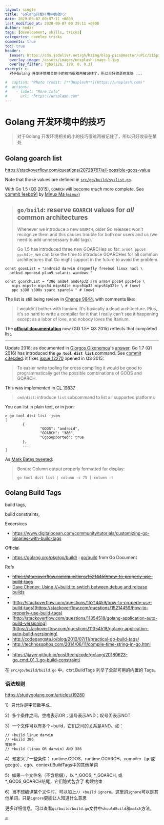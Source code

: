 ```yaml
---
layout: single
title: 'Golang开发环境中的技巧'
date: 2020-09-07 00:07:11 +0800
last_modified_at: 2020-09-07 00:29:11 +0800
Author: hedzr
tags: [development, skills, tricks]
categories: develop tricks
comments: true
toc: true
header:
  teaser: https://cdn.jsdelivr.net/gh/hzimg/blog-pics@master/uPic/215px-Go_Logo_Blue.svg.png
  overlay_image: /assets/images/unsplash-image-1.jpg
  overlay_filter: rgba(128, 128, 0, 0.3)
excerpt: >-
  对于Golang 开发环境相关的小的技巧很难再被记住了，所以只好收录在某处 ...

#  caption: "Photo credit: [**Unsplash**](https://unsplash.com)"
#  actions:
#    - label: "More Info"
#      url: "https://unsplash.com"
---
```




# Golang 开发环境中的技巧

> 对于Golang 开发环境相关的小的技巧很难再被记住了，所以只好收录在某处



## Golang goarch list

https://stackoverflow.com/questions/20728767/all-possible-goos-value

Note that those values are defined in [`src/go/build/syslist.go`](https://github.com/golang/go/blob/master/src/go/build/syslist.go).

With Go 1.5 (Q3 2015), `GOARCH` will become *much* more complete.
See [commit 1eebb91](https://github.com/golang/go/commit/1eebb91a5828c26532125b9464c92f721cd79d0f) by [Minux Ma (`minux`)](https://github.com/minux)

> ## `go/build`: reserve `GOARCH` values for *all* common architectures
>
> Whenever we introduce a new `GOARCH`, older Go releases won't recognize them and this causes trouble for both our users and us (we need to add unnecessary build tags).
>
> Go 1.5 has introduced three new GOARCHes so far: `arm64 ppc64 ppc64le`, we can take the time to introduce GOARCHes for all common architectures that Go might support in the future to avoid the problem.

```golang
const goosList = "android darwin dragonfly freebsd linux nacl \ 
  netbsd openbsd plan9 solaris windows "

const goarchList = "386 amd64 amd64p32 arm arm64 ppc64 ppc64le \
   mips mipsle mips64 mips64le mips64p32 mips64p32le \ # (new)
   ppc s390 s390x sparc sparc64 " # (new)
```

The list is still being review in [Change 9644](https://go-review.googlesource.com/#/c/9644/), with comments like:

> I wouldn't bother with Itanium. It's basically a dead architecture.
> Plus, it's so hard to write a compiler for it that I really can't see it happening except as a labor of love, and nobody loves the Itanium.

The [**official documentation**](https://golang.org/doc/install/source#environment) now (GO 1.5+ Q3 2015) reflects that completed list.

------

Update 2018: as documented in [Giorgos Oikonomou](https://stackoverflow.com/users/1199408/giorgos-oikonomou)'s [answer](https://stackoverflow.com/a/50117892/6309), Go 1.7 (Q1 2016) has introduced the
**`go tool dist list`** command.
See [commit c3ecded](https://github.com/golang/go/commit/c3ecded729214abf8a146902741cd6f9d257f68c): it fixes [issue 12270](https://github.com/golang/go/issues/12270) opened in Q3 2015:

> To easier write tooling for cross compiling it would be good to programmatically get the possible combinations of GOOS and GOARCH.

This was implemented in [CL 19837](https://go-review.googlesource.com/c/go/+/19837)

> `cmd/dist`: introduce `list` subcommand to list all supported platforms

You can list in plain text, or in json:

```golang
> go tool dist list -json
[
        {
                "GOOS": "android",
                "GOARCH": "386",
                "CgoSupported": true
        },
        ...
]
```

As [Mark Bates tweeted](https://twitter.com/markbates/status/1177326527287107585):

> Bonus: Column output properly formatted for display:
>
> ```golang
> go tool dist list | column -c 75 | column -t
> ```





## Golang Build Tags

build tags,

build constraints,



Excersices

- https://www.digitalocean.com/community/tutorials/customizing-go-binaries-with-build-tags

Official

- https://golang.org/pkg/go/build/ : [go/build](http://golang.org/pkg/go/build/#pkg-overview) from Go Document

Refs

- ~~https://stackoverflow.com/questions/15214459/how-to-properly-use-build-tags~~
- [Dave Cheney: Using //+build to swtich between debug and release builds](http://dave.cheney.net/2014/09/28/using-build-to-switch-between-debug-and-release)
- 
- [http://stackoverflow.com/questions/15214459/how-to-properly-use-build-tags](https://stackoverflow.com/questions/15214459/how-to-properly-use-build-tags)
- [http://stackoverflow.com/questions/11354518/golang-application-auto-build-versioning](https://stackoverflow.com/questions/11354518/golang-application-auto-build-versioning)
- http://codegangsta.io/blog/2013/07/11/practical-go-build-tags/
- http://technosophos.com/2014/06/11/compile-time-string-in-go.html
- 
- https://ijayer.github.io/post/tech/code/golang/20180623-go_cmd_01_1_go-build-constraint/



在 `src/go/build/build.go` 中，ctxt.BuildTags 列举了全部可用的内置的 Tags。



### 语法规则

https://studygolang.com/articles/19280

1）只允许是字母数字或_

2）多个条件之间，空格表示OR；逗号表示AND；叹号(!)表示NOT

3）一个文件可以有多个+build，它们之间的关系是AND。如：

```
// +build linux darwin
// +build 386
等价于
// +build (linux OR darwin) AND 386
```

4）预定义了一些条件：
runtime.GOOS、runtime.GOARCH、compiler（gc或gccgo）、cgo、context.BuildTags中的其他单词

5）如果一个文件名（不含后缀），以 *_GOOS, *_GOARCH, 或 *_GOOS_GOARCH结尾，它们隐式包含了 构建约束

6）当不想编译某个文件时，可以加上`// +build ignore`。这里的`ignore`可以是其他单词，只是`ignore`更能让人知道什么意思

更多详细信息，可以查看`go/build/build.go`文件中`shouldBuild`和`match`方法。









🔚